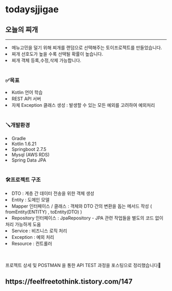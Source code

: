 # todaysjjigae
<h2>오늘의 찌개</h2>
<hr>
<li>메뉴고민을 덜기 위해 찌개를 랜덤으로 선택해주는 토이프로젝트를 만들었습니다.</li>
<li>찌개 선호도가 높을 수록 선택될 확률이 높습니다.</li>
<li>찌개 객체 등록,수정,삭제 가능합니다.</li>
<br>
<h3>✅목표</h3>
<li>Kotlin 언어 학습</li>
<li>REST API 서버</li>
<li>자체 Exception 클래스 생성 : 발생할 수 있는 모든 예외를 고려하여 예외처리</li>
<br>
<h3>🪛개발환경</h3>
<li>Gradle</li>
<li>Kotlin 1.6.21</li>
<li>Springboot 2.7.5</li>
<li>Mysql (AWS RDS)</li>
<li>Spring Data JPA</li>
<br>
<h3>🛠️프로젝트 구조</h3>
<li>DTO : 계층 간 데이터 전송을 위한 객체 생성</li>
<li>Entity : 도메인 모델</li>
<li>Mapper 인터페이스 / 클래스 : 객체와 DTO 간의 변환을 돕는 메서드 작성 ( fromEntity(ENTITY) , toEntity(DTO) )</li>
<li>Repository 인터페이스 : JpaRepository - JPA 관련 작업들을 별도의 코드 없이 처리 가능하게 도움</li>
<li>Service : 비즈니스 로직 처리</li>
<li>Exception : 예외 처리</li>
<li>Resource : 컨트롤러</li>
<br><br>

<p>프로젝트 상세 및 POSTMAN 을 통한 API TEST 과정을 포스팅으로 정리했습니다🔽</p>
<h2>https://feelfreetothink.tistory.com/147</h2>

